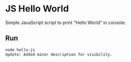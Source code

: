 # JS Hello World

Simple JavaScript script to print "Hello World" in console.

## Run
```bash
node hello.js
Update: Added minor description for visibility.
